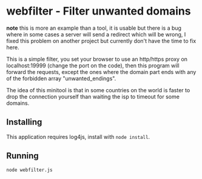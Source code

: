 ﻿# webfilter - Filter unwanted domains

**note** this is more an example than a tool, it is usable but there is a bug where in some cases a server will send a redirect which will be wrong, I fixed this problem on another project but currently don't have the time to fix here.

This is a simple filter, you set your browser to use an http/https proxy on localhost:19999 (change the port on the code), then this program will forward the requests, except the ones where the domain part ends with any of the forbidden array "unwanted_endings".

The idea of this minitool is that in some countries on the world is faster to drop the connection yourself than waiting the isp to timeout for some domains.

## Installing

This application requires log4js, install with ```node install```.

## Running

```
node webfilter.js
```

